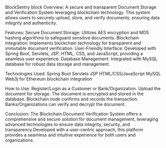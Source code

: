 BlockSentry
block
Overview:
A secure and transparent Document Storage and Verification System leveraging blockchain technology.
This system allows users to securely upload, store, and verify documents, ensuring data integrity and authenticity.

Features:
Secure Document Storage: Utilizes AES encryption and MD5 hashing algorithms to safeguard sensitive documents.
Blockchain Integration: Implements blockchain technology for transparent and immutable document verification.
User-Friendly Interface: Developed with Spring Boot, Servlets, JSP, HTML, CSS, and JavaScript, providing a seamless user experience.
Database Management: Integrated with MySQL database for robust data storage and management.

Technologies Used:
Spring Boot
Servlets
JSP
HTML/CSS/JavaScript
MySQL
Web3j for Ethereum blockchain integration

How to Use:
Register/Login as a Customer or Bank/Organization.
Upload the document for storage.
The document is encrypted and stored in the database.
Blockchain node confirms and records the transaction.
Banks/Organizations can verify and decrypt the document.

Conclusion:
The Blockchain Document Verification System offers a comprehensive and secure solution for document management,
leveraging advanced technologies to ensure data integrity, security, and transparency.Developed with a user-centric approach,
this platform provides a seamless and intuitive experience for both users and organizations.
